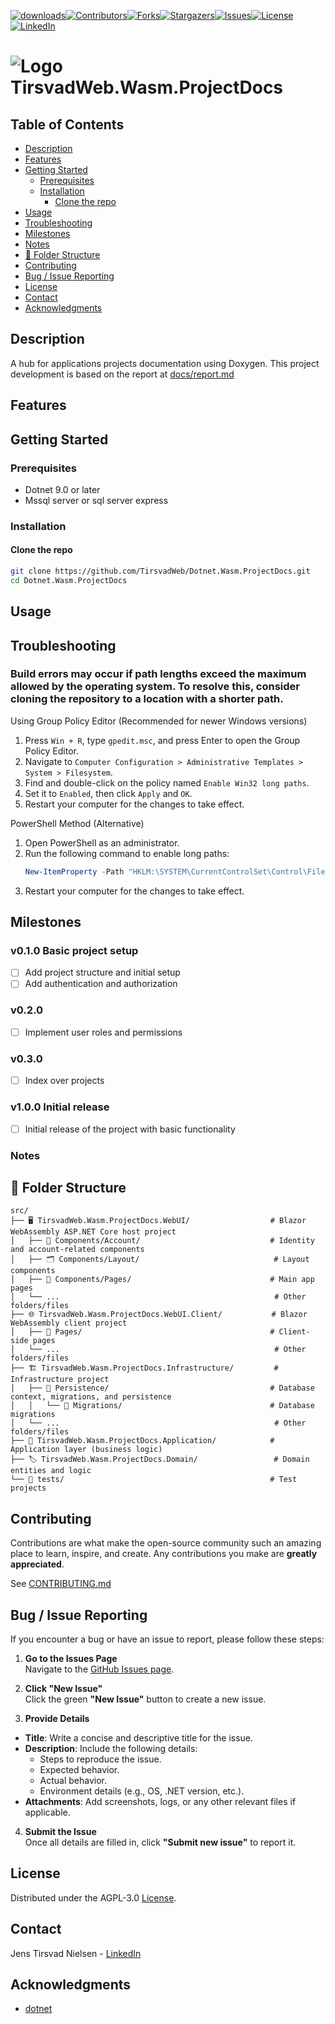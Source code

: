 ﻿[![downloads][downloads-shield]][downloads-url][![Contributors][contributors-shield]][contributors-url][![Forks][forks-shield]][forks-url][![Stargazers][stars-shield]][stars-url][![Issues][issues-shield]][issues-url][![License][license-shield]][license-url][![LinkedIn][linkedin-shield]][linkedin-url]

# ![Logo][Logo] TirsvadWeb.Wasm.ProjectDocs

<!-- If there is screenshots -->
<!--
![Screenshot1][screenshot1-url]
-->

## Table of Contents
- [Description](#description)
- [Features](#features)
- [Getting Started](#getting-started)
  - [Prerequisites](#prerequisites)
  - [Installation](#installation)
    - [Clone the repo](#clone-the-repo)
- [Usage](#usage)
- [Troubleshooting](#troubleshooting)
- [Milestones](#milestones)
- [Notes](#notes)
- [📂 Folder Structure](#-folder-structure)
- [Contributing](#contributing)
- [Bug / Issue Reporting](#bug--issue-reporting)
- [License](#license)
- [Contact](#contact)
- [Acknowledgments](#acknowledgments)

## Description
A hub for applications projects documentation using Doxygen.
This project development is based on the report at [docs/report.md](docs/report.md)

## Features

## Getting Started

### Prerequisites
- Dotnet 9.0 or later
- Mssql server or sql server express

### Installation

#### Clone the repo
```bash
git clone https://github.com/TirsvadWeb/Dotnet.Wasm.ProjectDocs.git
cd Dotnet.Wasm.ProjectDocs
```

## Usage

## Troubleshooting

### Build errors may occur if path lengths exceed the maximum allowed by the operating system. To resolve this, consider cloning the repository to a location with a shorter path.

Using Group Policy Editor (Recommended for newer Windows versions)
1. Press `Win + R`, type `gpedit.msc`, and press Enter to open the Group Policy Editor.
1. Navigate to `Computer Configuration > Administrative Templates > System > Filesystem`.
1. Find and double-click on the policy named `Enable Win32 long paths`.
1. Set it to `Enabled`, then click `Apply` and `OK`.
1. Restart your computer for the changes to take effect.

PowerShell Method (Alternative)
1. Open PowerShell as an administrator.
1. Run the following command to enable long paths:
   ```powershell
   New-ItemProperty -Path "HKLM:\SYSTEM\CurrentControlSet\Control\FileSystem" -Name "LongPathsEnabled" -Value 1 -PropertyType DWORD -Force
   ```
1. Restart your computer for the changes to take effect.

## Milestones

### v0.1.0 Basic project setup
- [ ] Add project structure and initial setup
- [ ] Add authentication and authorization

### v0.2.0
- [ ] Implement user roles and permissions

### v0.3.0
- [ ] Index over projects

### v1.0.0 Initial release
- [ ] Initial release of the project with basic functionality

### Notes



## 📂 Folder Structure
```plaintext
src/
├── 🖥️ TirsvadWeb.Wasm.ProjectDocs.WebUI/                  # Blazor WebAssembly ASP.NET Core host project
│   ├── 👤 Components/Account/                             # Identity and account-related components
│   ├── 🗂️ Components/Layout/                              # Layout components
│   ├── 📄 Components/Pages/                               # Main app pages
│   └── ...                                                # Other folders/files
├── 🌐 TirsvadWeb.Wasm.ProjectDocs.WebUI.Client/           # Blazor WebAssembly client project
│   ├── 📄 Pages/                                          # Client-side pages
│   └── ...                                                # Other folders/files
├── 🏗️ TirsvadWeb.Wasm.ProjectDocs.Infrastructure/         # Infrastructure project
│   ├── 💾 Persistence/                                    # Database context, migrations, and persistence
│   │   └── 🧬 Migrations/                                 # Database migrations
│   └── ...                                                # Other folders/files
├── 🧠 TirsvadWeb.Wasm.ProjectDocs.Application/            # Application layer (business logic)
├── 🏷️ TirsvadWeb.Wasm.ProjectDocs.Domain/                 # Domain entities and logic
└── 🧪 tests/                                              # Test projects
```

## Contributing
Contributions are what make the open-source community such an amazing place to learn, inspire, and create. Any contributions you make are **greatly appreciated**.

See [CONTRIBUTING.md](CONTRIBUTING.md)

## Bug / Issue Reporting  
If you encounter a bug or have an issue to report, please follow these steps:  

1. **Go to the Issues Page**  
  Navigate to the [GitHub Issues page][githubIssue-url].  

2. **Click "New Issue"**  
  Click the green **"New Issue"** button to create a new issue.  

3. **Provide Details**  
  - **Title**: Write a concise and descriptive title for the issue.  
  - **Description**: Include the following details:  
    - Steps to reproduce the issue.  
    - Expected behavior.  
    - Actual behavior.  
    - Environment details (e.g., OS, .NET version, etc.).  
  - **Attachments**: Add screenshots, logs, or any other relevant files if applicable.  

4. **Submit the Issue**  
  Once all details are filled in, click **"Submit new issue"** to report it.  

## License
Distributed under the AGPL-3.0 [License][license-url].

## Contact
Jens Tirsvad Nielsen - [LinkedIn][linkedin-url]

## Acknowledgments
- [dotnet](https://dotnet.microsoft.com/)

<!-- MARKDOWN LINKS & IMAGES -->
[contributors-shield]: https://img.shields.io/github/contributors/TirsvadWeb/Dotnet.Wasm.ProjectDocs?style=for-the-badge
[contributors-url]: https://github.com/TirsvadWeb/Dotnet.Wasm.ProjectDocs/graphs/contributors
[forks-shield]: https://img.shields.io/github/forks/TirsvadWeb/Dotnet.Wasm.ProjectDocs?style=for-the-badge
[forks-url]: https://github.com/TirsvadWeb/Dotnet.Wasm.ProjectDocs/network/members
[stars-shield]: https://img.shields.io/github/stars/TirsvadWeb/Dotnet.Wasm.ProjectDocs?style=for-the-badge
[stars-url]: https://github.com/TirsvadWeb/Dotnet.Wasm.ProjectDocs/stargazers
[issues-shield]: https://img.shields.io/github/issues/TirsvadWeb/Dotnet.Wasm.ProjectDocs?style=for-the-badge
[issues-url]: https://github.com/TirsvadWeb/Dotnet.Wasm.ProjectDocs/issues
[license-shield]: https://img.shields.io/github/license/TirsvadWeb/Dotnet.Wasm.ProjectDocs?style=for-the-badge
[license-url]: https://github.com/TirsvadWeb/Dotnet.Wasm.ProjectDocs/blob/master/LICENSE.txt
[linkedin-shield]: https://img.shields.io/badge/-LinkedIn-black.svg?style=for-the-badge&logo=linkedin&colorB=555
[linkedin-url]: https://www.linkedin.com/in/jens-tirsvad-nielsen-13b795b9/
[githubIssue-url]: https://github.com/TirsvadWeb/Dotnet.Wasm.ProjectDocs/issues/
[repos-size-shield]: https://img.shields.io/github/repo-size/TirsvadWeb/Dotnet.Wasm.ProjectDocs?style=for-the-badg

[logo]: https://raw.githubusercontent.com/TirsvadWeb/Dotnet.Wasm.ProjectDocs/main/images/logo/32x32/logo.png

<!-- If there is example code -->
[example-url]: https://raw.githubusercontent.com/TirsvadWeb/Dotnet.Wasm.ProjectDocs/main/src/Example/Example.cs

<!-- If this is a Nuget package -->
[nuget-shield]: https://img.shields.io/nuget/dt/NugetPackageName?style=for-the-badge
[nuget-url]: https://www.nuget.org/packages/NugetPackageName/
<!-- If this is a downloadable package from github -->
[downloads-shield]: https://img.shields.io/github/downloads/TirsvadWeb/Dotnet.Wasm.ProjectDocs/total?style=for-the-badge
[downloads-url]: https://github.com/TirsvadWeb/Dotnet.Wasm.ProjectDocs/releases

<!-- If there is screenshots -->
[screenshot1]: https://raw.githubusercontent.com/TirsvadWeb/Dotnet.Wasm.ProjectDocs/main/images/small/Screenshot1.png
[screenshot1-url]: https://raw.githubusercontent.com/TirsvadWeb/Dotnet.Wasm.ProjectDocs/main/images/Screenshot1.png